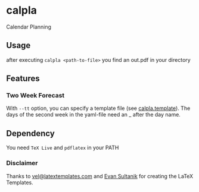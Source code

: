 # calpla
Calendar Planning

## Usage
after executing `calpla <path-to-file>` you find an out.pdf in your directory

## Features

### Two Week Forecast
With `--tt` option, you can specify a template file (see [calpla.template](https://github.com/0xflotus/calpla/blob/master/calpla.template.tex)). 
The days of the second week in the yaml-file need an _ after the day name.

## Dependency
You need `TeX Live` and `pdflatex` in your PATH

### Disclaimer
Thanks to vel@latextemplates.com and [Evan Sultanik](http://www.sultanik.com/) for creating the LaTeX Templates.
